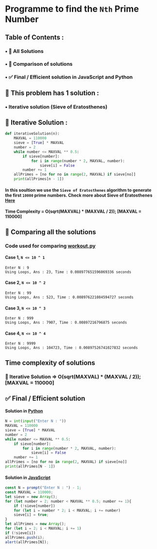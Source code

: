 # Programme to find the `Nth` Prime Number
## Table of Contents :
### • 🧪 All Solutions
### • 🤔 Comparison of solutions
### • ✅ Final / Efficient solution in JavaScript and Python
## 🧪 This problem has 1 solution :
### • Iterative solution (Sieve of Eratosthenes)
## 🐢 Iterative Solution :
```python
def iterativeSolution(n):
	MAXVAL = 110000
	sieve = [True] * MAXVAL
	number = 2
	while number <= MAXVAL ** 0.5:
		if sieve[number]:
			for i in range(number * 2, MAXVAL, number):
				sieve[i] = False
		number += 1
	allPrimes = [no for no in range(2, MAXVAL) if sieve[no]]
	print(allPrimes[n - 1])
```
#### In this soultion we use the `Sieve of Eratosthenes` algorithm to generate the first `10000` prime numbers. Check more about Sieve of Eratosthenes [Here](https://en.wikipedia.org/wiki/Sieve_of_Eratosthenes)
#### Time Complexity = O(sqrt(MAXVAL) * (MAXVAL / 2)); [MAXVAL = 110000]
## 🤔 Comparing all the solutions
### Code used for comparing [workout.py](workout.py)
#### Case 1, `N <= 10 ^ 1`
```
Enter N : 9
Using Loops, Ans : 23, Time : 0.008977651596069336 seconds
```
#### Case 2, `N <= 10 ^ 2`
```
Enter N : 99
Using Loops, Ans : 523, Time : 0.008976221084594727 seconds
```
#### Case 3, `N <= 10 ^ 3`
```
Enter N : 999
Using Loops, Ans : 7907, Time : 0.00897216796875 seconds
```
#### Case 4, `N <= 10 ^ 4`
```
Enter N : 9999
Using Loops, Ans : 104723, Time : 0.00897526741027832 seconds
```
## Time complexity of solutions 
### 🐢 Iterative Solution => O(sqrt(MAXVAL) * (MAXVAL / 2)); [MAXVAL = 110000]
## ✅ Final / Efficient solution 
#### Solution in [Python](solution.py)
```python
N = int(input("Enter N : "))
MAXVAL = 110000
sieve = [True] * MAXVAL
number = 2
while number <= MAXVAL ** 0.5:
	if sieve[number]:
		for i in range(number * 2, MAXVAL, number):
			sieve[i] = False
	number += 1
allPrimes = [no for no in range(2, MAXVAL) if sieve[no]]
print(allPrimes[N - 1])
```
#### Solution in [JavaScript](solution.js)
```javascript
const N = prompt("Enter N : ") - 1;
const MAXVAL = 110000;
let sieve = new Array();
for (let number = 2; number < MAXVAL ** 0.5; number += 1){
	if (!sieve[number])
	for (let i = number * 2; i < MAXVAL; i += number)
	sieve[i] = true;
}
let allPrimes = new Array();
for (let i = 2; i < MAXVAL; i += 1)
if (!sieve[i])
allPrimes.push(i);
alert(allPrimes[N]);
```